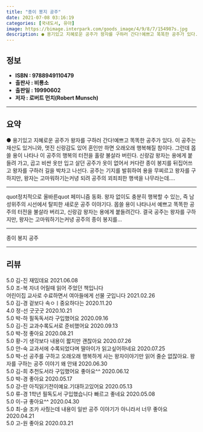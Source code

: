 ```yaml
---
title: "종이 봉지 공주"
date: 2021-07-08 03:16:19
categories: [국내도서, 유아]
image: https://bimage.interpark.com/goods_image/4/9/8/7/154987s.jpg
description: ● 용기있고 지혜로운 공주가 왕자를 구하러 간다!예쁘고 똑똑한 공주가 있다. 이 공주는 재산도 있거니와, 멋진 신랑감도 있어 혼인만 하면 오래오래 행복해질 참이다. 그런데 몹쓸 용이 나타나 이 공주의 행복의 터전을 홀랑 불살라 버린다. 신랑감 왕자는 용에게 붙들려 가고, 곱고 비싼 옷
---
```


## **정보**

- **ISBN : 9788949110479**
- **출판사 : 비룡소**
- **출판일 : 19990602**
- **저자 : 로버트 먼치(Robert Munsch)**

------



## **요약**

●  용기있고 지혜로운 공주가 왕자를 구하러 간다!예쁘고 똑똑한 공주가 있다. 이 공주는 재산도 있거니와, 멋진 신랑감도 있어 혼인만 하면 오래오래 행복해질 참이다. 그런데 몹쓸 용이 나타나 이 공주의 행복의 터전을 홀랑 불살라 버린다. 신랑감 왕자는 용에게 붙들려 가고, 곱고 비싼 옷만 입고 살던 공주가 옷이 없어서 커다란 종이 봉지를 뒤집어쓰고 왕자를 구하러 길을 박차고 나선다. 공주는 기지를 발휘하여 용을 무찌르고 왕자를 구하지만, 왕자는 고마워하기는커녕 되려 공주의 꾀죄죄한 행색을 나무라는데….

------

quot정치적으로 올바른quot 페미니즘 동화. 왕자 없이도 충분히 행복할 수 있는, 즉 남성위주의 시선에서 탈피한 새로운 공주 이야기다. 몹쓸 용이 나타나서 예쁘고 똑똑한 공주의 터전을 불살라 버리고, 신랑감 왕자는 용에게 붙들려간다. 결국 공주는 왕자를 구하지만, 왕자는 고마워하기는커녕 공주의 종이 봉지를... 

------


종이 봉지 공주 

------


## **리뷰** 

5.0 김-진 재밌데요  2021.06.08 <br/>5.0 조-복 자녀 어릴때 읽어 주었던 책입니다  
어린이집 교사로 수료하면서  여아들에게 선물 
굿입니다 2021.02.26 <br/>5.0 김-경 겉보다 속ㅇㅣ중요하다는  2020.11.20 <br/>4.0 정-선 굿굿굿 2020.10.21 <br/>5.0 박-하 필독독서라 구입했어요 2020.09.16 <br/>5.0 김-진 교과수록도서로 준비했어요 2020.09.13 <br/>5.0 박-정 좋아요 2020.08.21 <br/>5.0 황-기 생각보다 내용이 짧지만 괜찮아요 2020.07.26 <br/>5.0 안-숙 교과서에 수록되었다며 딸아이가 읽고싶어하네요 2020.07.25 <br/>5.0 박-선 공주를 구하고 오래오래 행복하게 사는 왕자이야기만 읽어 줄순 없잖아요. 왕자를 구하는 공주 이야기 왜 안돼  2020.06.30 <br/>5.0 김-희 추천도서라 구입했어요 좋아요^^ 2020.06.12 <br/>5.0 박-경 좋아요 2020.05.17 <br/>5.0 강-란 아직읽기전이예요.기대하고있어요 2020.05.13 <br/>5.0 류-경 1학년 필독도서 구입했습니다 빠르고 좋네요 2020.05.08 <br/>5.0 이-규 좋아요^^ 2020.04.30 <br/>5.0 최-슬 조카 사줬는데 내용이 일반 공주 이야기가 아니라서 너무 좋아요 2020.04.21 <br/>5.0 고-원 좋아요  2020.03.21 <br/>